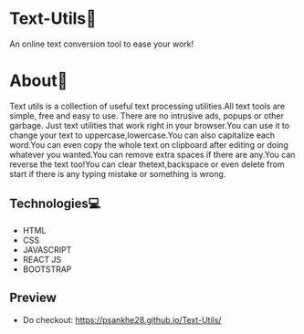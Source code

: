 # Text-Utils📃

An online text conversion tool to ease your work!

# About📑

Text utils is a collection of useful text processing utilities.All text tools are simple, free and easy to use. There are no intrusive ads, popups or other garbage. Just text utilities that work right in your browser.You can use it to change your text to uppercase,lowercase.You can also capitalize each word.You can even copy the whole text on clipboard after editing or doing whatever you wanted.You can remove extra spaces if there are any.You can reverse the text too!You can clear thetext,backspace or even delete from start if there is any typing mistake or something is wrong.

## Technologies💻

- HTML
- CSS
- JAVASCRIPT
- REACT JS
- BOOTSTRAP

## Preview

- Do checkout: https://psankhe28.github.io/Text-Utils/
